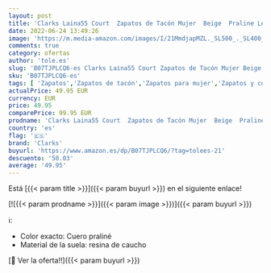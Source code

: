 ```yaml
---
layout: post
title: 'Clarks Laina55 Court  Zapatos de Tacón Mujer  Beige  Praline Leather Praline Leather   37 EU'
date: 2022-06-24 13:49:26
image: 'https://m.media-amazon.com/images/I/21MmdjapMZL._SL500_._SL400_.jpg'
comments: true
category: ofertas
author: 'tole.es'
slug: 'B07TJPLCQ6-es Clarks Laina55 Court Zapatos de Tacón Mujer Beige Praline...'
sku: 'B07TJPLCQ6-es'
tags: [ 'Zapatos','Zapatos de tacón','Zapatos para mujer','Zapatos y complementos','clarks','zapatos','🇪🇸', ]
actualPrice: 49.95 EUR
currency: EUR
price: 49.95
comparePrice: 99.95 EUR
prodname: 'Clarks Laina55 Court  Zapatos de Tacón Mujer  Beige  Praline Leather Praline Leather   37 EU'
country: 'es'
flag: '🇪🇸'
brand: 'Clarks'
buyurl: 'https://www.amazon.es/dp/B07TJPLCQ6/?tag=tolees-21'
descuento: '50.03'
average: '49.95'
---
```


Está [{{< param title >}}]({{< param buyurl >}}) en el siguiente enlace!

[![{{< param prodname >}}]({{< param image >}})]({{< param buyurl >}})

ℹ️:

- Color exacto: Cuero praliné
- Material de la suela: resina de caucho

[🛒 Ver la oferta!!]({{< param buyurl >}})
